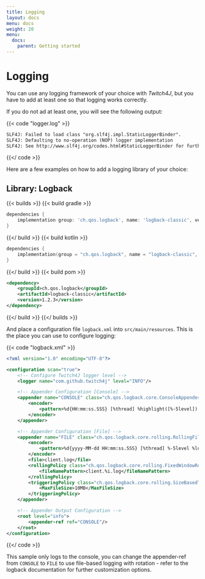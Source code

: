 ```yaml
---
title: Logging
layout: docs
menu: docs
weight: 20
menu: 
  docs:
    parent: Getting started
---
```


# Logging

You can use any logging framework of your choice with *Twitch4J*, but you have to add at least one so that logging works correctly. 

If you do not ad at least one, you will see the following output:

{{< code "logger.log" >}}

```txt
SLF4J: Failed to load class "org.slf4j.impl.StaticLoggerBinder".
SLF4J: Defaulting to no-operation (NOP) logger implementation
SLF4J: See http://www.slf4j.org/codes.html#StaticLoggerBinder for further details.
```

{{</ code >}}

Here are a few examples on how to add a logging library of your choice:

## Library: Logback

{{< builds >}}
{{< build gradle >}}

```groovy
dependencies {
    implementation group: 'ch.qos.logback', name: 'logback-classic', version: '1.2.3'
}
```

{{</ build >}}
{{< build kotlin >}}

```kotlin
dependencies {
    implementation(group = "ch.qos.logback", name = "logback-classic", version = "1.2.3")
}
```

{{</ build >}}
{{< build pom >}}

```xml
<dependency>
    <groupId>ch.qos.logback</groupId>
    <artifactId>logback-classic</artifactId>
    <version>1.2.3</version>
</dependency>
```

{{</ build >}}
{{</ builds >}}

And place a configuration file `logback.xml` into `src/main/resources`. This is the place you can use to configure logging:

{{< code "logback.xml" >}}

```xml
<?xml version="1.0" encoding="UTF-8"?>

<configuration scan="true">
	<!-- Configure Twitch4J logger level -->
	<logger name="com.github.twitch4j" level="INFO"/>

	<!-- Appender Configuration [Console] -->
	<appender name="CONSOLE" class="ch.qos.logback.core.ConsoleAppender">
		<encoder>
			<pattern>%d{HH:mm:ss.SSS} [%thread] %highlight([%-5level]) %logger{25} - %msg%n</pattern>
		</encoder>
	</appender>

	<!-- Appender Configuration [File] -->
	<appender name="FILE" class="ch.qos.logback.core.rolling.RollingFileAppender">
		<encoder>
			<pattern>%d{yyyy-MM-dd HH:mm:ss.SSS} [%thread] %-5level %logger{36} - %msg%n</pattern>
		</encoder>
		<file>client.log</file>
		<rollingPolicy class="ch.qos.logback.core.rolling.FixedWindowRollingPolicy">
			<fileNamePattern>client.%i.log</fileNamePattern>
		</rollingPolicy>
		<triggeringPolicy class="ch.qos.logback.core.rolling.SizeBasedTriggeringPolicy">
			<MaxFileSize>10MB</MaxFileSize>
		</triggeringPolicy>
	</appender>

	<!-- Appender Output Configuration -->
	<root level="info">
		<appender-ref ref="CONSOLE"/>
	</root>
</configuration>
```

{{</ code >}}

This sample only logs to the console, you can change the appender-ref from `CONSOLE` to `FILE` to use file-based logging with rotation - refer to the logback documentation for further customization options.
